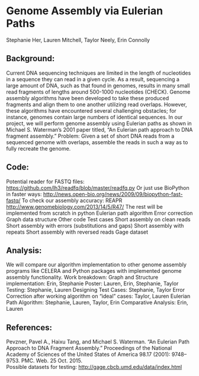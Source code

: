 # Genome Assembly via Eulerian Paths
Stephanie Her, Lauren Mitchell, Taylor Neely, Erin Connolly

## Background: 
Current DNA sequencing techniques are limited in the length of nucleotides in a sequence they can read in a given cycle. As a result, sequencing a large amount of DNA, such as that found in genomes, results in many small read fragments of lengths around 500-1000 nucleotides (CHECK). Genome assembly algorithms have been developed to take these produced fragments and align them to one another utilizing read overlaps. However, these algorithms have encountered several challenging obstacles; for instance, genomes contain large numbers of identical sequences. In our project, we will perform genome assembly using Eulerian paths as shown in Michael S. Waterman’s 2001 paper titled, “An Eulerian path approach to DNA fragment assembly.”
Problem: Given a set of short DNA reads from a sequenced genome with overlaps, assemble the reads in such a way as to fully recreate the genome.
## Code:
Potential reader for FASTQ files: https://github.com/lh3/readfq/blob/master/readfq.py
Or just use BioPython in faster ways: http://news.open-bio.org/news/2009/09/biopython-fast-fastq/
To check our assembly accuracy: REAPR http://www.genomebiology.com/2013/14/5/R47/
The rest will be implemented from scratch in python
Eulerian path algorithm
Error correction
Graph data structure
Other code
Test cases
Short assembly on clean reads
Short assembly with errors (substitutions and gaps)
Short assembly with repeats
Short assembly with reversed reads
Gage dataset
## Analysis: 
We will compare our algorithm implementation to other genome assembly programs like CELERA and Python packages with implemented genome assembly functionality.
Work breakdown:
    Graph and Structure implementation: Erin, Stephanie
    Poster: Lauren, Erin, Stephanie, Taylor
    Testing: Stephanie, Lauren
    Designing Test Cases: Stephanie, Taylor
    Error Correction after working algorithm on “ideal” cases: Taylor, Lauren
    Eulerian Path Algorithm: Stephanie, Lauren, Taylor, Erin
    Comparative Analysis: Erin, Lauren
## References:
Pevzner, Pavel A., Haixu Tang, and Michael S. Waterman. “An Eulerian Path Approach to DNA Fragment Assembly.” Proceedings of the National Academy of Sciences of the United States of America 98.17 (2001): 9748–9753. PMC. Web. 25 Oct. 2015.    
Possible datasets for testing: http://gage.cbcb.umd.edu/data/index.html


